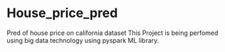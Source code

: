# House_price_pred
Pred of house price on california dataset
This Project is being perfomed using big data technology using pyspark ML library. 
